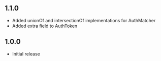 ## 1.1.0

- Added unionOf and intersectionOf implementations for AuthMatcher
- Added extra field to AuthToken

## 1.0.0

- Initial release
